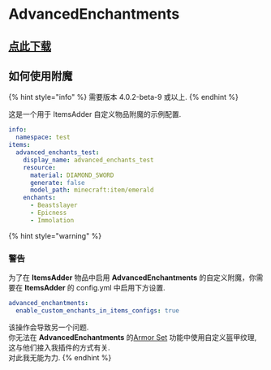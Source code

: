 # AdvancedEnchantments

## [点此下载](https://www.spigotmc.org/resources/43058/)

## 如何使用附魔

{% hint style="info" %}
需要版本 4.0.2-beta-9 或以上.
{% endhint %}

这是一个用于 ItemsAdder 自定义物品附魔的示例配置.

```yaml
info:
  namespace: test
items:
  advanced_enchants_test:
    display_name: advanced_enchants_test
    resource:
      material: DIAMOND_SWORD
      generate: false
      model_path: minecraft:item/emerald
    enchants:
      - Beastslayer
      - Epicness
      - Immolation
```

{% hint style="warning" %}
### 警告

为了在 **ItemsAdder** 物品中启用 **AdvancedEnchantments** 的自定义附魔，你需要在 **ItemsAdder** 的 config.yml 中启用下方设置.

```yaml
advanced_enchantments:
  enable_custom_enchants_in_items_configs: true
```

该操作会导致另一个问题.\
你无法在 **AdvancedEnchantments** 的[Armor Set](https://ae.advancedplugins.net/configuration/armor-sets) 功能中使用自定义盔甲纹理, 这与他们接入我插件的方式有关.\
对此我无能为力.
{% endhint %}
